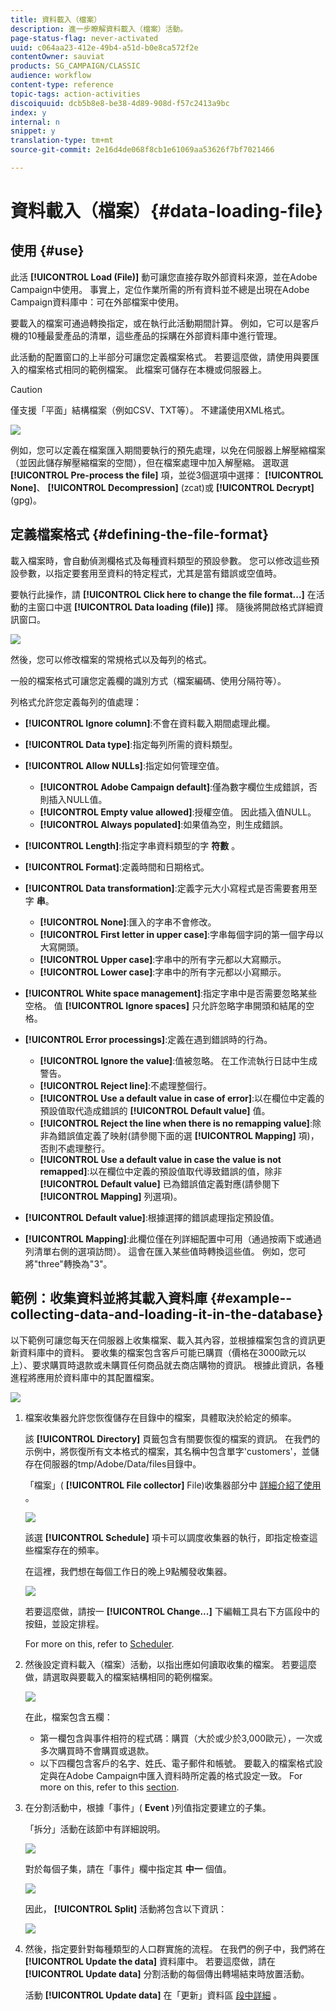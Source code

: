 ```yaml
---
title: 資料載入（檔案）
description: 進一步瞭解資料載入（檔案）活動。
page-status-flag: never-activated
uuid: c064aa23-412e-49b4-a51d-b0e8ca572f2e
contentOwner: sauviat
products: SG_CAMPAIGN/CLASSIC
audience: workflow
content-type: reference
topic-tags: action-activities
discoiquuid: dcb5b8e8-be38-4d89-908d-f57c2413a9bc
index: y
internal: n
snippet: y
translation-type: tm+mt
source-git-commit: 2e16d4de068f8cb1e61069aa53626f7bf7021466

---
```



# 資料載入（檔案）{#data-loading-file}

## 使用 {#use}

此活 **[!UICONTROL Load (File)]** 動可讓您直接存取外部資料來源，並在Adobe Campaign中使用。 事實上，定位作業所需的所有資料並不總是出現在Adobe Campaign資料庫中：可在外部檔案中使用。

要載入的檔案可通過轉換指定，或在執行此活動期間計算。 例如，它可以是客戶機的10種最愛產品的清單，這些產品的採購在外部資料庫中進行管理。

此活動的配置窗口的上半部分可讓您定義檔案格式。 若要這麼做，請使用與要匯入的檔案格式相同的範例檔案。 此檔案可儲存在本機或伺服器上。

>[!CAUTION]
>
>僅支援「平面」結構檔案（例如CSV、TXT等）。 不建議使用XML格式。

![](assets/s_advuser_wf_etl_file.png)

例如，您可以定義在檔案匯入期間要執行的預先處理，以免在伺服器上解壓縮檔案（並因此儲存解壓縮檔案的空間），但在檔案處理中加入解壓縮。 選取選 **[!UICONTROL Pre-process the file]** 項，並從3個選項中選擇： **[!UICONTROL None]**、 **[!UICONTROL Decompression]** (zcat)或 **[!UICONTROL Decrypt]** (gpg)。

## 定義檔案格式 {#defining-the-file-format}

載入檔案時，會自動偵測欄格式及每種資料類型的預設參數。 您可以修改這些預設參數，以指定要套用至資料的特定程式，尤其是當有錯誤或空值時。

要執行此操作，請 **[!UICONTROL Click here to change the file format...]** 在活動的主窗口中選 **[!UICONTROL Data loading (file)]** 擇。 隨後將開啟格式詳細資訊窗口。

![](assets/file_loading_columns_format.png)

然後，您可以修改檔案的常規格式以及每列的格式。

一般的檔案格式可讓您定義欄的識別方式（檔案編碼、使用分隔符等）。

列格式允許您定義每列的值處理：

* **[!UICONTROL Ignore column]**:不會在資料載入期間處理此欄。
* **[!UICONTROL Data type]**:指定每列所需的資料類型。
* **[!UICONTROL Allow NULLs]**:指定如何管理空值。

   * **[!UICONTROL Adobe Campaign default]**:僅為數字欄位生成錯誤，否則插入NULL值。
   * **[!UICONTROL Empty value allowed]**:授權空值。 因此插入值NULL。
   * **[!UICONTROL Always populated]**:如果值為空，則生成錯誤。

* **[!UICONTROL Length]**:指定字串資料類型的字 **符數** 。
* **[!UICONTROL Format]**:定義時間和日期格式。
* **[!UICONTROL Data transformation]**:定義字元大小寫程式是否需要套用至字 **串**。

   * **[!UICONTROL None]**:匯入的字串不會修改。
   * **[!UICONTROL First letter in upper case]**:字串每個字詞的第一個字母以大寫開頭。
   * **[!UICONTROL Upper case]**:字串中的所有字元都以大寫顯示。
   * **[!UICONTROL Lower case]**:字串中的所有字元都以小寫顯示。

* **[!UICONTROL White space management]**:指定字串中是否需要忽略某些空格。 值 **[!UICONTROL Ignore spaces]** 只允許忽略字串開頭和結尾的空格。
* **[!UICONTROL Error processings]**:定義在遇到錯誤時的行為。

   * **[!UICONTROL Ignore the value]**:值被忽略。 在工作流執行日誌中生成警告。
   * **[!UICONTROL Reject line]**:不處理整個行。
   * **[!UICONTROL Use a default value in case of error]**:以在欄位中定義的預設值取代造成錯誤的 **[!UICONTROL Default value]** 值。
   * **[!UICONTROL Reject the line when there is no remapping value]**:除非為錯誤值定義了映射(請參閱下面的選 **[!UICONTROL Mapping]** 項)，否則不處理整行。
   * **[!UICONTROL Use a default value in case the value is not remapped]**:以在欄位中定義的預設值取代導致錯誤的值，除非 **[!UICONTROL Default value]** 已為錯誤值定義對應(請參閱下 **[!UICONTROL Mapping]** 列選項)。

* **[!UICONTROL Default value]**:根據選擇的錯誤處理指定預設值。
* **[!UICONTROL Mapping]**:此欄位僅在列詳細配置中可用（通過按兩下或通過列清單右側的選項訪問）。 這會在匯入某些值時轉換這些值。 例如，您可將&quot;three&quot;轉換為&quot;3&quot;。

## 範例：收集資料並將其載入資料庫 {#example--collecting-data-and-loading-it-in-the-database}

以下範例可讓您每天在伺服器上收集檔案、載入其內容，並根據檔案包含的資訊更新資料庫中的資料。 要收集的檔案包含客戶可能已購買（價格在3000歐元以上）、要求購買時退款或未購買任何商品就去商店購物的資訊。 根據此資訊，各種進程將應用於資料庫中的其配置檔案。

![](assets/s_advuser_load_file_sample_0.png)

1. 檔案收集器允許您恢復儲存在目錄中的檔案，具體取決於給定的頻率。

   該 **[!UICONTROL Directory]** 頁籤包含有關要恢復的檔案的資訊。 在我們的示例中，將恢復所有文本格式的檔案，其名稱中包含單字&#39;customers&#39;，並儲存在伺服器的tmp/Adobe/Data/files目錄中。

   「檔案」( **[!UICONTROL File collector]** File)收集器部分中 [詳細介紹了使用](../../workflow/using/file-collector.md) 。

   ![](assets/s_advuser_load_file_sample_1.png)

   該選 **[!UICONTROL Schedule]** 項卡可以調度收集器的執行，即指定檢查這些檔案存在的頻率。

   在這裡，我們想在每個工作日的晚上9點觸發收集器。

   ![](assets/s_advuser_load_file_sample_2.png)

   若要這麼做，請按一 **[!UICONTROL Change...]** 下編輯工具右下方區段中的按鈕，並設定排程。

   For more on this, refer to [Scheduler](../../workflow/using/scheduler.md).

1. 然後設定資料載入（檔案）活動，以指出應如何讀取收集的檔案。 若要這麼做，請選取與要載入的檔案結構相同的範例檔案。

   ![](assets/s_advuser_load_file_sample_3.png)

   在此，檔案包含五欄：

   * 第一欄包含與事件相符的程式碼：購買（大於或少於3,000歐元），一次或多次購買時不會購買或退款。
   * 以下四欄包含客戶的名字、姓氏、電子郵件和帳號。
   要載入的檔案格式設定與在Adobe Campaign中匯入資料時所定義的格式設定一致。 For more on this, refer to this [section](../../platform/using/importing-data.md#step-2---source-file-selection).

1. 在分割活動中，根據「事件」( **Event** )列值指定要建立的子集。

   「拆分」活動在該節中有詳細說明。

   ![](assets/s_advuser_load_file_sample_4.png)

   對於每個子集，請在「事件」欄中指定其 **中一** 個值。

   ![](assets/s_advuser_load_file_sample_5.png)

   因此， **[!UICONTROL Split]** 活動將包含以下資訊：

   ![](assets/s_advuser_load_file_sample_6.png)

1. 然後，指定要針對每種類型的人口群實施的流程。 在我們的例子中，我們將在 **[!UICONTROL Update the data]** 資料庫中。 若要這麼做，請在 **[!UICONTROL Update data]** 分割活動的每個傳出轉場結束時放置活動。

   活動 **[!UICONTROL Update data]** 在「更新」資料區 [段中詳細](../../workflow/using/update-data.md) 。

